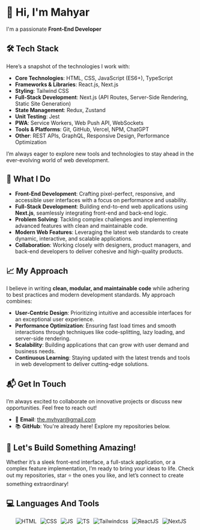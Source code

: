 
# 👋 Hi, I'm Mahyar

I'm a passionate **Front-End Developer**


## 🛠 Tech Stack

Here’s a snapshot of the technologies I work with:

- **Core Technologies**: HTML, CSS, JavaScript (ES6+), TypeScript
- **Frameworks & Libraries**: React.js, Next.js
- **Styling**: Tailwind CSS
- **Full-Stack Development**: Next.js (API Routes, Server-Side Rendering, Static Site Generation)
- **State Management**: Redux, Zustand
- **Unit Testing**: Jest
- **PWA**: Service Workers, Web Push API, WebSockets
- **Tools & Platforms**: Git, GitHub, Vercel,  NPM, ChatGPT
- **Other**: REST APIs, GraphQL, Responsive Design, Performance Optimization

I’m always eager to explore new tools and technologies to stay ahead in the ever-evolving world of web development.


## 💼 What I Do

- **Front-End Development**: Crafting pixel-perfect, responsive, and accessible user interfaces with a focus on performance and usability.
- **Full-Stack Development**: Building end-to-end web applications using **Next.js**, seamlessly integrating front-end and back-end logic.
- **Problem Solving**: Tackling complex challenges and implementing advanced features with clean and maintainable code.
- **Modern Web Features**: Leveraging the latest web standards to create dynamic, interactive, and scalable applications.
- **Collaboration**: Working closely with designers, product managers, and back-end developers to deliver cohesive and high-quality products.


## 📈 My Approach

I believe in writing **clean, modular, and maintainable code** while adhering to best practices and modern development standards. My approach combines:

- **User-Centric Design**: Prioritizing intuitive and accessible interfaces for an exceptional user experience.
- **Performance Optimization**: Ensuring fast load times and smooth interactions through techniques like code-splitting, lazy loading, and server-side rendering.
- **Scalability**: Building applications that can grow with user demand and business needs.
- **Continuous Learning**: Staying updated with the latest trends and tools in web development to deliver cutting-edge solutions.


## 📬 Get In Touch

I’m always excited to collaborate on innovative projects or discuss new opportunities. Feel free to reach out!

- 📧 **Email**: [the.mvhyar@gmail.com](mailto:the.mvhyar@gmail.com)
- 📚 **GitHub**: You're already here! Explore my repositories below.


## 🙌 Let's Build Something Amazing!

Whether it’s a sleek front-end interface, a full-stack application, or a complex feature implementation, I’m ready to bring your ideas to life. Check out my repositories, star ⭐ the ones you like, and let’s connect to create something extraordinary!


## 💻 Languages And Tools

<div style="display: flex; justify-content: center; gap: 10px;">
<img src="https://img.shields.io/badge/HTML5-E34F26?style=for-the-badge&logo=html5&logoColor=white" alt="HTML"/>
<img src="https://img.shields.io/badge/CSS3-1572B6?style=for-the-badge&logo=css3&logoColor=white" alt="CSS"/>
<img src="https://img.shields.io/badge/JavaScript-323330?style=for-the-badge&logo=javascript&logoColor=F7DF1E" alt="JS"/>
<img src="https://img.shields.io/badge/TypeScript-007ACC?style=for-the-badge&logo=typescript&logoColor=white" alt="TS"/>
<img src="https://img.shields.io/badge/Tailwind_CSS-38B2AC?style=for-the-badge&logo=tailwind-css&logoColor=white" alt="Tailwindcss"/>
<img src="https://img.shields.io/badge/React-20232A?style=for-the-badge&logo=react&logoColor=61DAFB" alt="ReactJS"/>
<img src="https://img.shields.io/badge/next%20js-000000?style=for-the-badge&logo=nextdotjs&logoColor=white" alt="NextJS"/>
</div>
